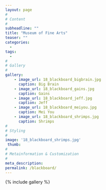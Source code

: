 ```yaml
---
layout: page
#
# Content
#
subheadline: ""
title: "Museum of Fine Arts"
teaser: ""
categories:
  -
tags:
  -
#
# Gallery
#
gallery:
    - image_url: 18_blackboard_bigbrain.jpg
      caption: Big Brain
    - image_url: 18_blackboard_gains.jpg
      caption: Gains
    - image_url: 18_blackboard_jeff.jpg
      caption: Jeff
    - image_url: 18_blackboard_meiyou.jpg
      caption: Mei You
    - image_url: 18_blackboard_shrimps.jpg
      caption: Shrimps
#
# Styling
#
image: '18_blackboard_shrimps.jpg'
 thumb:
#
# Metainformation & Customization
#
meta_description:
permalink: /blackboard/
---
```


{% include gallery %}
